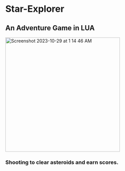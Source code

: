 # Star-Explorer

## An Adventure Game in LUA

<img width="356" alt="Screenshot 2023-10-29 at 1 14 46 AM" src="https://github.com/tien-tran110/Star-Explorer/assets/72286897/b90976ca-3957-4133-8744-c6ed9436e5d6">


### Shooting to clear asteroids and earn scores.
